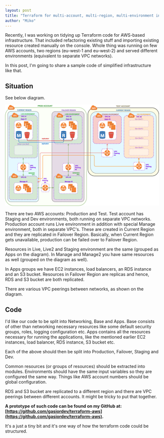 ```yaml
---
layout: post
title: "Terraform for multi-account, multi-region, multi-environment infrastructure in AWS"
author: "Miko"
---
```


Recently, I was working on tidying up Terraform code for AWS-based
infrastructure. That included refactoring existing stuff and importing
existing resource created manually on the console. 
Whole thing was running on few AWS accounts, two regions (eu-west-1 and
eu-west-2) and served different environments (equivalent to separate VPC
networks).

In this post, I'm going to share a sample code of simplified infrastructure
like that.

## Situation

See below diagram.

![Situation](https://raw.githubusercontent.com/gasiordev/terraform-aws/master/diagram.jpg)

There are two AWS accounts: Production and Test. Test account has Staging and
Dev environments, both running on separate VPC networks. Production account
runs Live environment in addition with special Manage environment, both in
separate VPC's. These are created in Current Region and they are replicated in
Failover Region. Basically, when Current Region gets unavailable, production
can be failed over to Failover Region.

Resources in Live, Live2 and Staging environment are the same (grouped as Apps
on the diagram). In Manage and Manage2 you have same resources as well (grouped
on the diagram as well).

In Apps groups we have EC2 instances, load balancers, an RDS instance and an
S3 bucket. Resources in Failover Region are replicas and hence, RDS and S3
bucket are both replicated.

There are various VPC peerings between networks, as shown on the diagram.

## Code

I'd like our code to be split into Networking, Base and Apps. Base consists
of other than networking necessary resources like some default security groups,
roles, logging configuration etc. Apps contains all the resources necessary for
running the applications, like the mentioned earlier EC2 instances, load
balancer, RDS instance, S3 bucket etc.

Each of the above should then be split into Production, Failover, Staging and
Dev.

Common resources (or groups of resources) should be extracted into modules.
Environments should have the same input variables so they are configured the
same way. Things like AWS account numbers should be global configuration.

RDS and S3 bucket are replicated to a different region and there are VPC
peerings between different accounts. It might be tricky to put that together.

**A prototype of such code can be found on my GitHub at:<br>
[https://github.com/gasiordev/terraform-aws](https://github.com/gasiordev/terraform-aws).**

It's a just a tiny bit and it's one way of how the terraform code could be
structured.
